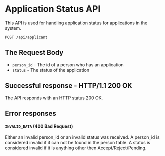 # Application Status API

This API is used for handling application status for applications in the system.

`POST /api/applicant`

## The Request Body

- `person_id` - The id of a person who has an application
- `status` - The status of the application

## Successful response - HTTP/1.1 200 OK

The API responds with an HTTP status 200 OK.

## Error responses

#### `INVALID_DATA` (400 Bad Request)

Either an invalid person_id or an invalid status was received. A person_id is considered invalid if it can not be found in the person table. A status is considered invalid if it is anything other then Accept/Reject/Pending.
